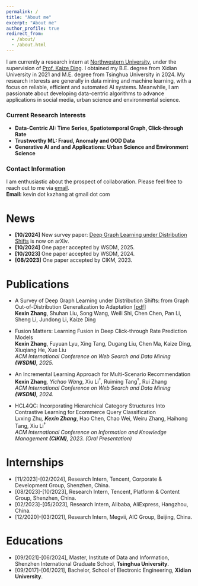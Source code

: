 ```yaml
---
permalink: /
title: "About me"
excerpt: "About me"
author_profile: true
redirect_from: 
  - /about/
  - /about.html
---
```



I am currently a research intern at [Northwestern University](https://www.northwestern.edu/), under the supervision of [Prof. Kaize Ding](https://kaize0409.github.io/). I obtained my B.E. degree from Xidian University in 2021 and M.E. degree from Tsinghua University in 2024. My research interests are generally in data mining and machine learning, with a focus on reliable, efficient and automated AI systems. Meanwhile, I am passionate about developing data-centric algorithms to advance applications in social media, urban science and environmental science.

### Current Research Interests

- **Data-Centric AI: Time Series, Spatiotemporal Graph, Click-through Rate**
- **Trustworthy ML: Fraud, Anomaly and OOD Data**
- **Generative AI and and Applications: Urban Science and Environment Science**

### Contact Information

I am enthusiastic about the prospect of collaboration. Please feel free to reach out to me via [email](mailto:kevin.kxzhang@gmail.com).<br>
**Email:** kevin dot kxzhang at gmail dot com


News
======
- **[10/2024]** New survey paper: [Deep Graph Learning under Distribution Shifts](https://arxiv.org/pdf/2410.19265) is now on arXiv.
- **[10/2024]** One paper accepted by WSDM, 2025.
- **[10/2023]** One paper accepted by WSDM, 2024.
- **[08/2023]** One paper accepted by CIKM, 2023.

Publications
======
- A Survey of Deep Graph Learning under Distribution Shifts: from Graph Out-of-Distribution Generalization to Adaptation [[pdf]](https://arxiv.org/pdf/2410.19265)<br>
**Kexin Zhang**, Shuhan Liu, Song Wang, Weili Shi, Chen Chen, Pan Li, Sheng Li, Jundong Li, Kaize Ding<br>

- Fusion Matters: Learning Fusion in Deep Click-through Rate Prediction Models<br>
**Kexin Zhang**, Fuyuan Lyu, Xing Tang, Dugang Liu, Chen Ma, Kaize Ding, Xiuqiang He, Xue Liu<br>
<i>ACM International Conference on Web Search and Data Mining **(WSDM)**, 2025.</i>

- An Incremental Learning Approach for Multi-Scenario Recommendation<br>
**Kexin Zhang**<sup>*</sup>, Yichao Wang<sup>*</sup>, Xiu Li<sup>†</sup>, Ruiming Tang<sup>†</sup>, Rui Zhang<br>
<i>ACM International Conference on Web Search and Data Mining **(WSDM)**, 2024.</i>

- HCL4QC: Incorporating Hierarchical Category Structures Into Contrastive Learning for Ecommerce Query Classification<br>
Lvxing Zhu<sup>*</sup>, **Kexin Zhang**<sup>*</sup>, Hao Chen, Chao Wei, Weiru Zhang, Haihong Tang, Xiu Li<sup>†</sup><br>
<i>ACM International Conference on Information and Knowledge Management **(CIKM)**, 2023. (Oral Presentation)</i>

Internships
======
- [11/2023]-[02/2024], Research Intern, Tencent, Corporate & Development Group, Shenzhen, China.
- [08/2023]-[10/2023], Research Intern, Tencent, Platform & Content Group, Shenzhen, China.
- [02/2023]-[05/2023], Research Intern, Alibaba, AliExpress, Hangzhou, China.
- [12/2020]-[03/2021], Research Intern, Megvii, AIC Group, Beijing, China.

Educations
======
- [09/2021]-[06/2024], Master, Institute of Data and Information, Shenzhen International Graduate School, **Tsinghua University**.
- [09/2017]-[06/2021], Bachelor, School of Electronic Engineering, **Xidian University**.
